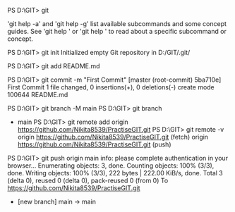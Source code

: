 PS D:\GIT> git

'git help -a' and 'git help -g' list available subcommands and some
concept guides. See 'git help <command>' or 'git help <concept>'
to read about a specific subcommand or concept.

PS D:\GIT> git init
Initialized empty Git repository in D:/GIT/.git/

PS D:\GIT> git add README.md

PS D:\GIT> git commit -m "First Commit"
[master (root-commit) 5ba710e] First Commit
 1 file changed, 0 insertions(+), 0 deletions(-)
 create mode 100644 README.md

PS D:\GIT> git branch -M main
PS D:\GIT> git branch
* main
PS D:\GIT> git remote add origin https://github.com/Nikita8539/PractiseGIT.git
PS D:\GIT> git remote -v
origin  https://github.com/Nikita8539/PractiseGIT.git (fetch)
origin  https://github.com/Nikita8539/PractiseGIT.git (push)

PS D:\GIT> git push origin main
info: please complete authentication in your browser...
Enumerating objects: 3, done.
Counting objects: 100% (3/3), done.
Writing objects: 100% (3/3), 222 bytes | 222.00 KiB/s, done.
Total 3 (delta 0), reused 0 (delta 0), pack-reused 0 (from 0)
To https://github.com/Nikita8539/PractiseGIT.git
 * [new branch]      main -> main
